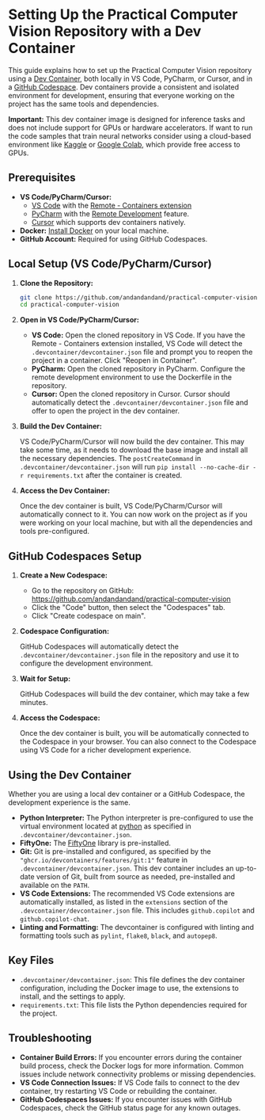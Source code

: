 # Setting Up the Practical Computer Vision Repository with a Dev Container

This guide explains how to set up the Practical Computer Vision repository using a [Dev Container](https://code.visualstudio.com/docs/devcontainers/containers), both locally in VS Code, PyCharm, or Cursor, and in a [GitHub Codespace](https://github.com/features/codespaces). Dev containers provide a consistent and isolated environment for development, ensuring that everyone working on the project has the same tools and dependencies.

**Important:** This dev container image is designed for inference tasks and does not include support for GPUs or hardware accelerators. If want to run the code samples that train neural networks consider using a cloud-based environment like [Kaggle](https://www.kaggle.com/kernels) or [Google Colab](https://colab.research.google.com/), which provide free access to GPUs.

## Prerequisites

*   **VS Code/PyCharm/Cursor:**
    *   [VS Code](https://code.visualstudio.com/) with the [Remote - Containers extension](https://marketplace.visualstudio.com/items?itemName=ms-vscode-remote.remote-containers)
    *   [PyCharm](https://www.jetbrains.com/pycharm/) with the [Remote Development](https://www.jetbrains.com/pycharm/features/remote-development/) feature.
    *   [Cursor](https://cursor.sh/) which supports dev containers natively.
*   **Docker:** [Install Docker](https://docs.docker.com/get-docker/) on your local machine.
*   **GitHub Account:** Required for using GitHub Codespaces.

## Local Setup (VS Code/PyCharm/Cursor)

1.  **Clone the Repository:**

    ```bash
    git clone https://github.com/andandandand/practical-computer-vision.git
    cd practical-computer-vision
    ```

2.  **Open in VS Code/PyCharm/Cursor:**

    *   **VS Code:** Open the cloned repository in VS Code. If you have the Remote - Containers extension installed, VS Code will detect the `.devcontainer/devcontainer.json` file and prompt you to reopen the project in a container. Click "Reopen in Container".
    *   **PyCharm:** Open the cloned repository in PyCharm. Configure the remote development environment to use the Dockerfile in the repository.
    *   **Cursor:** Open the cloned repository in Cursor. Cursor should automatically detect the `.devcontainer/devcontainer.json` file and offer to open the project in the dev container.



3.  **Build the Dev Container:**

    VS Code/PyCharm/Cursor will now build the dev container. This may take some time, as it needs to download the base image and install all the necessary dependencies.  The `postCreateCommand` in `.devcontainer/devcontainer.json` will run `pip install --no-cache-dir -r requirements.txt` after the container is created.

4.  **Access the Dev Container:**

    Once the dev container is built, VS Code/PyCharm/Cursor will automatically connect to it. You can now work on the project as if you were working on your local machine, but with all the dependencies and tools pre-configured.

## GitHub Codespaces Setup

1.  **Create a New Codespace:**

    *   Go to the repository on GitHub: <https://github.com/andandandand/practical-computer-vision>
    *   Click the "Code" button, then select the "Codespaces" tab.
    *   Click "Create codespace on main".

2.  **Codespace Configuration:**

    GitHub Codespaces will automatically detect the `.devcontainer/devcontainer.json` file in the repository and use it to configure the development environment.

3.  **Wait for Setup:**

    GitHub Codespaces will build the dev container, which may take a few minutes.

4.  **Access the Codespace:**

    Once the dev container is built, you will be automatically connected to the Codespace in your browser. You can also connect to the Codespace using VS Code for a richer development experience.

## Using the Dev Container

Whether you are using a local dev container or a GitHub Codespace, the development experience is the same.

*   **Python Interpreter:** The Python interpreter is pre-configured to use the virtual environment located at [python](http://_vscodecontentref_/0) as specified in `.devcontainer/devcontainer.json`.
*   **FiftyOne:** The [FiftyOne](https://voxel51.com/fiftyone/) library is pre-installed.
*   **Git:** Git is pre-installed and configured, as specified by the `"ghcr.io/devcontainers/features/git:1"` feature in `.devcontainer/devcontainer.json`. This dev container includes an up-to-date version of Git, built from source as needed, pre-installed and available on the `PATH`.
*   **VS Code Extensions:**  The recommended VS Code extensions are automatically installed, as listed in the `extensions` section of the `.devcontainer/devcontainer.json` file.  This includes `github.copilot` and `github.copilot-chat`.
*   **Linting and Formatting:**  The devcontainer is configured with linting and formatting tools such as `pylint`, `flake8`, `black`, and `autopep8`.

## Key Files

*   `.devcontainer/devcontainer.json`: This file defines the dev container configuration, including the Docker image to use, the extensions to install, and the settings to apply.
*   `requirements.txt`: This file lists the Python dependencies required for the project.

## Troubleshooting

*   **Container Build Errors:** If you encounter errors during the container build process, check the Docker logs for more information.  Common issues include network connectivity problems or missing dependencies.
*   **VS Code Connection Issues:** If VS Code fails to connect to the dev container, try restarting VS Code or rebuilding the container.
*   **GitHub Codespaces Issues:** If you encounter issues with GitHub Codespaces, check the GitHub status page for any known outages.

